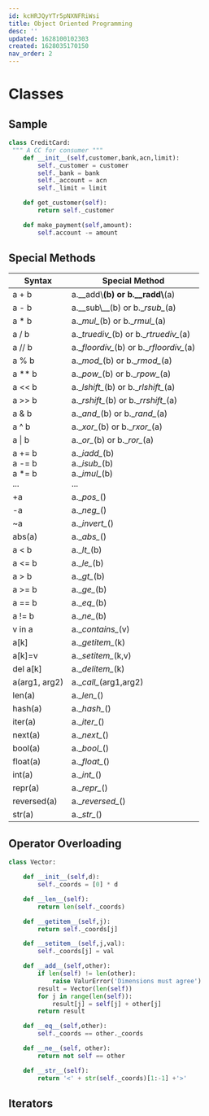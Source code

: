 ```yaml
---
id: kcHRJQyYTr5pNXNFRiWsi
title: Object Oriented Programming
desc: ''
updated: 1628100102303
created: 1628035170150
nav_order: 2
---
```


# Classes

## Sample

```python
class CreditCard:
 """ A CC for consumer """
    def __init__(self,customer,bank,acn,limit):
        self._customer = customer
        self._bank = bank
        self._account = acn
        self._limit = limit

    def get_customer(self):
        return self._customer

    def make_payment(self,amount):
        self.account -= amount
```

## Special Methods


| Syntax                                  | Special Method                                                    |
|-----------------------------------------|-------------------------------------------------------------------|
| a + b                                   | a.\__add\\__(b) or b.\__radd\\__(a)                               |
| a - b                                   | a.\__sub\\__(b) or b.\__rsub\__(a)                                |
| a * b                                   | a.\__mul\__(b) or b.\__rmul\__(a)                                 |
| a / b                                   | a.\__truediv\__(b) or b.\__rtruediv\__(a)                         |
| a // b                                  | a.\__floordiv\__(b) or b.\__rfloordiv\__(a)                       |
| a % b                                   | a.\__mod\__(b) or b.\__rmod\__(a)                                 |
| a ** b                                  | a.\__pow\__(b) or b.\__rpow\__(a)                                 |
| a << b                                  | a.\__lshift\__(b) or b.\__rlshift\__(a)                           |
| a >> b                                  | a.\__rshift\__(b) or b.\__rrshift\__(a)                           |
| a & b                                   | a.\__and\__(b) or b.\__rand\__(a)                                 |
| a ^ b                                   | a.\__xor\__(b) or b.\__rxor\__(a)                                 |
| a \| b                                  | a.\__or\__(b) or b.\__ror\__(a)                                   |
| a += b <br> a -= b <br> a *= b <br> ... | a.\__iadd\__(b) <br> a.\__isub\__(b) <br> a.\__imul\__(b)<br> ... |
| +a                                      | a.\__pos\__()                                                     |
| -a                                      | a.\__neg\__()                                                     |
| ~a                                      | a.\__invert\__()                                                  |
| abs(a)                                  | a.\__abs\__()                                                     |
| a < b                                   | a.\__lt\__(b)                                                     |
| a <= b                                  | a.\__le\__(b)                                                     |
| a > b                                   | a.\__gt\__(b)                                                     |
| a >= b                                  | a.\__ge\__(b)                                                     |
| a == b                                  | a.\__eq\__(b)                                                     |
| a != b                                  | a.\__ne\__(b)                                                     |
| v in a                                  | a.\__contains\__(v)                                               |
| a[k]                                    | a.\__getitem\__(k)                                                |
| a[k]=v                                  | a.\__setitem\__(k,v)                                              |
| del a[k]                                | a.\__delitem\__(k)                                                |
| a(arg1, arg2)                           | a.\__call\__(arg1,arg2)                                           |
| len(a)                                  | a.\__len\__()                                                     |
| hash(a)                                 | a.\__hash\__()                                                    |
| iter(a)                                 | a.\__iter\__()                                                    |
| next(a)                                 | a.\__next\__()                                                    |
| bool(a)                                 | a.\__bool\__()                                                    |
| float(a)                                | a.\__float\__()                                                   |
| int(a)                                  | a.\__int\__()                                                     |
| repr(a)                                 | a.\__repr\__()                                                    |
| reversed(a)                             | a.\__reversed\__()                                                |
| str(a)                                  | a.\__str\__()                                                     |


## Operator Overloading

```python
class Vector:

    def __init__(self,d):
        self._coords = [0] * d

    def __len__(self):
        return len(self._coords)

    def __getitem__(self,j):
        return self._coords[j]

    def __setitem__(self,j,val):
        self._coords[j] = val

    def __add__(self,other):
        if len(self) != len(other):
            raise ValurError('Dimensions must agree')
        result = Vector(len(self))
        for j in range(len(self)):
            result[j] = self[j] + other[j]
        return result

    def __eq__(self,other):
        self._coords == other._coords

    def __ne__(self, other):
        return not self == other

    def __str__(self):
        return '<' + str(self._coords)[1:-1] +'>'

```

## Iterators